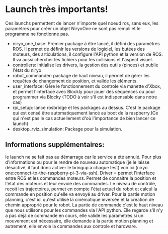 # Launch très importants!

Ces launchs permettent de lancer n'importe quel noeud ros, sans eux, les paramètres pour créer un objet NiryoOne ne sont pas rempli et le programme ne fonctionne pas.

- niryo_one_base: Premier package à être lancé, il défini des paramètres ROS. Il permet de définir les versions de logiciel, les butées des moteurs, des articulations, il configure l'API python et la version de ROS. Il va aussi chercher les fichiers pour les collisions et l'aspect visuel.  
- controllers: Initialise les drivers, la gestion des outils (pinces) et publie l'état du niryo
- robot_commander: package de haut niveau, il permet de gérer les requêtes de changement de position, et valide les éléments.
- user_interface: Gère le fonctionnement du controle via manette d'Xbox, et permet l'interface avec Blockly pour jouer des séquences ou pour programmer via Blocky (TODO à voir s'il est indispensable dans notre cas)
- rpi_setup: lance rosbridge et les packages au dessus. C'est le package qui est censé être automatiquement lancé au boot de la raspberry.(Ce qui n'est pas le cas actuellement d'où l'importance de bien lancer ce launch)
- desktop_rviz_simulation: Package pour la simulation.


## Informations supplémentaires:

le launch ne se fait pas au démarrage car le service a été annulé. Pour plus d'informations ou pour le rendre de nouveau automatique (je le laisse désactivé, il faut donc activer le bringup à chaque test) voir ici (niryo one:connect-to-the-raspberry-pi-3-via-ssh).
Driver = permet l'interface entre ROS et les commandes moteurs. Permet de connaitre la position et l'état des moteurs et leur envoie des commandes.
Le niveau de contrôle, recoit les trajectoires, permet en compte l'état actuel du robot et calcul la commande en position qu'elle va envoyé au driver.
Pour la partie motion planning, c'est ici qu'est utilisé la cinématique inversée et la création de chemin approprié pour le robot.
La partie de commande c'est le haut niveau que nous utilisons pour les commandes via l'API python. Elle regarde s'il n'y a pas déjà de commande en cours, elle valide les paramètres si un mouvement est nécessaire, elle demande à la partie motion planning et autrement, elle envoie la commandes aux controle et hardware.

